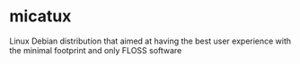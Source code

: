 # micatux
Linux Debian distribution that aimed at having the best user experience with the minimal footprint and only FLOSS software
